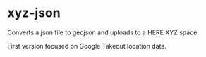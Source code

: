 # xyz-json

Converts a json file to geojson and uploads to a HERE XYZ space. 

First version focused on Google Takeout location data.
